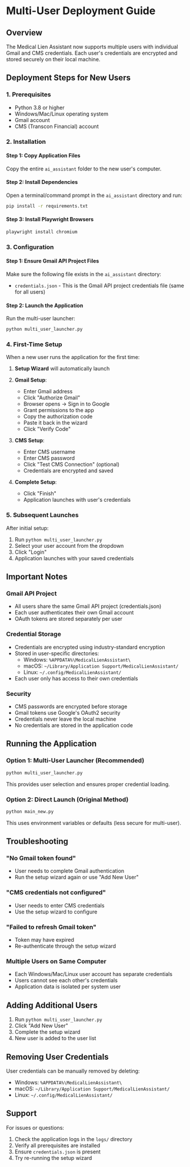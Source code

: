 # Multi-User Deployment Guide

## Overview
The Medical Lien Assistant now supports multiple users with individual Gmail and CMS credentials. Each user's credentials are encrypted and stored securely on their local machine.

## Deployment Steps for New Users

### 1. Prerequisites
- Python 3.8 or higher
- Windows/Mac/Linux operating system
- Gmail account
- CMS (Transcon Financial) account

### 2. Installation

#### Step 1: Copy Application Files
Copy the entire `ai_assistant` folder to the new user's computer.

#### Step 2: Install Dependencies
Open a terminal/command prompt in the `ai_assistant` directory and run:
```bash
pip install -r requirements.txt
```

#### Step 3: Install Playwright Browsers
```bash
playwright install chromium
```

### 3. Configuration

#### Step 1: Ensure Gmail API Project Files
Make sure the following file exists in the `ai_assistant` directory:
- `credentials.json` - This is the Gmail API project credentials file (same for all users)

#### Step 2: Launch the Application
Run the multi-user launcher:
```bash
python multi_user_launcher.py
```

### 4. First-Time Setup

When a new user runs the application for the first time:

1. **Setup Wizard** will automatically launch
2. **Gmail Setup**:
   - Enter Gmail address
   - Click "Authorize Gmail"
   - Browser opens → Sign in to Google
   - Grant permissions to the app
   - Copy the authorization code
   - Paste it back in the wizard
   - Click "Verify Code"

3. **CMS Setup**:
   - Enter CMS username
   - Enter CMS password
   - Click "Test CMS Connection" (optional)
   - Credentials are encrypted and saved

4. **Complete Setup**:
   - Click "Finish"
   - Application launches with user's credentials

### 5. Subsequent Launches

After initial setup:
1. Run `python multi_user_launcher.py`
2. Select your user account from the dropdown
3. Click "Login"
4. Application launches with your saved credentials

## Important Notes

### Gmail API Project
- All users share the same Gmail API project (credentials.json)
- Each user authenticates their own Gmail account
- OAuth tokens are stored separately per user

### Credential Storage
- Credentials are encrypted using industry-standard encryption
- Stored in user-specific directories:
  - Windows: `%APPDATA%\MedicalLienAssistant\`
  - macOS: `~/Library/Application Support/MedicalLienAssistant/`
  - Linux: `~/.config/MedicalLienAssistant/`
- Each user only has access to their own credentials

### Security
- CMS passwords are encrypted before storage
- Gmail tokens use Google's OAuth2 security
- Credentials never leave the local machine
- No credentials are stored in the application code

## Running the Application

### Option 1: Multi-User Launcher (Recommended)
```bash
python multi_user_launcher.py
```
This provides user selection and ensures proper credential loading.

### Option 2: Direct Launch (Original Method)
```bash
python main_new.py
```
This uses environment variables or defaults (less secure for multi-user).

## Troubleshooting

### "No Gmail token found"
- User needs to complete Gmail authentication
- Run the setup wizard again or use "Add New User"

### "CMS credentials not configured"
- User needs to enter CMS credentials
- Use the setup wizard to configure

### "Failed to refresh Gmail token"
- Token may have expired
- Re-authenticate through the setup wizard

### Multiple Users on Same Computer
- Each Windows/Mac/Linux user account has separate credentials
- Users cannot see each other's credentials
- Application data is isolated per system user

## Adding Additional Users

1. Run `python multi_user_launcher.py`
2. Click "Add New User"
3. Complete the setup wizard
4. New user is added to the user list

## Removing User Credentials

User credentials can be manually removed by deleting:
- Windows: `%APPDATA%\MedicalLienAssistant\`
- macOS: `~/Library/Application Support/MedicalLienAssistant/`
- Linux: `~/.config/MedicalLienAssistant/`

## Support

For issues or questions:
1. Check the application logs in the `logs/` directory
2. Verify all prerequisites are installed
3. Ensure `credentials.json` is present
4. Try re-running the setup wizard